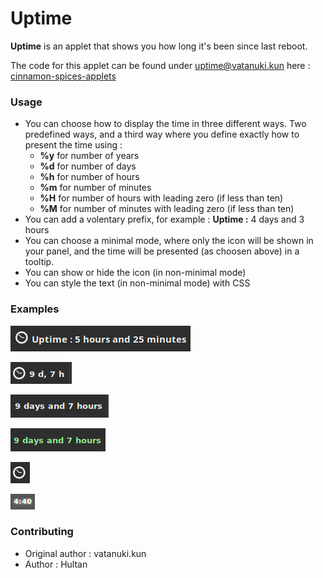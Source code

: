 Uptime
======

**Uptime** is an applet that shows you how long it's been since last reboot.

The code for this applet can be found under uptime@vatanuki.kun here : [cinnamon-spices-applets](https://github.com/linuxmint/cinnamon-spices-applets/)

### Usage

* You can choose how to display the time in three different ways. Two predefined ways, and a third way where you define exactly how to present the time using :
  * **%y** for number of years
  * **%d** for number of days
  * **%h** for number of hours
  * **%m** for number of minutes
  * **%H** for number of hours with leading zero (if less than ten)
  * **%M** for number of minutes with leading zero (if less than ten)
* You can add a volentary prefix, for example : **Uptime :** 4 days and 3 hours
* You can choose a minimal mode, where only the icon will be shown in your panel, and the time will be presented (as choosen above) in a tooltip.
* You can show or hide the icon (in non-minimal mode)
* You can style the text (in non-minimal mode) with CSS

### Examples

![screenshot](https://raw.githubusercontent.com/linuxmint/cinnamon-spices-applets/master/uptime%40vatanuki.kun/screenshot.png)

![screenshot](https://raw.githubusercontent.com/linuxmint/cinnamon-spices-applets/master/uptime%40vatanuki.kun/screenshot2.png)

![screenshot](https://raw.githubusercontent.com/linuxmint/cinnamon-spices-applets/master/uptime%40vatanuki.kun/screenshot3.png)

![screenshot](https://raw.githubusercontent.com/linuxmint/cinnamon-spices-applets/master/uptime%40vatanuki.kun/screenshot4.png)

![screenshot](https://raw.githubusercontent.com/linuxmint/cinnamon-spices-applets/master/uptime%40vatanuki.kun/screenshot5.png)

![screenshot](https://raw.githubusercontent.com/linuxmint/cinnamon-spices-applets/master/uptime%40vatanuki.kun/screenshot_old.png)

### Contributing

*  Original author : vatanuki.kun
*  Author : Hultan
